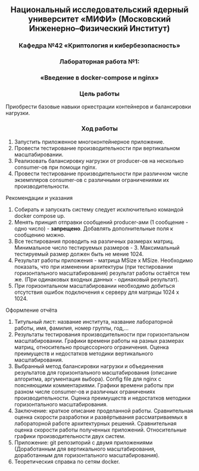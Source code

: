 ## <div align="center"> Национальный исследовательский ядерный университет «МИФИ» (Московский Инженерно–Физический Институт)


### <div align="center"> Кафедра №42 «Криптология и кибербезопасность»


### <div align="center"> Лабораторная работа №1: 
### <div align="center">«Введение в docker-compose и nginx»


### <div align="center"> Цель работы


Приобрести базовые навыки оркестрации контейнеров и балансировки нагрузки.


### <div align="center"> Ход работы


1. Запустить приложенное многоконтейнерное приложение.
2. Провести тестирование производительности при вертикальном масштабировании.
3. Реализовать балансировку нагрузки от producer-ов на несколько consumer-ов при помощи nginx.
4. Провести тестирование производительности при различном числе экземпляров consumer-ов c различными ограничениями их производительности.

Рекомендации и указания

1. Собирать и запускать систему следует исключительно командой docker compose up.
2. Менять принцип отправки сообщений producer-ами (1 сообщение - одно чиcло) - **запрещено**. Добавлять дополнительные поля к сообщению можно.
3. Все тестирования проводить на различных размерах матриц. Минимальное чиcло тестируемых размеров - 3. Максимальный тестируемый размер должен быть не мение 1024.
4. Результат работы приложения - матрица MSize x MSize. Необходимо показать, что при изменении архитектуры (при тестировании горизонтального масштабирования) результат работы остаётся тем же. (При одинаковых входных данных - одинаковый результат).
5. При горизонтальном масштабировании необходимо добиться отсутствия ошибок подключения к серверу для матрицы 1024 х 1024.

Оформление отчёта
1. Титульный лист: название института, название лабораторной работы, имя, фамилия,
номер группы, год,…
2. Результаты тестирования производительности при горизонтальном масштабировании. Графики времени работы на разных размерах матриц, относительно процессорного ограничения. Оценка преимуществ и недостатков методики вертикального масштабирования.
3. Выбранный метод балансировки нагрузки и объединения результатов для горизонтального масштабирования (описание алгоритма, аргументация выбора). Config file для nginx с поясняющими комментариями. Графики времени работы при разном числе consumer-ов и различных ограничениях производительности. Оценка преимуществ и недостатков методики горизонтального масштабирования.
4. Заключение: краткое описание проделанной работы. Сравнительная оценка скорости разработки и развёртывания рассматриваемых в лабораторной работе архитектурных решений. Сравнительная оценка скорости работы полученных приложений. Относительные графики производительности двух систем.
5. Приложение: git репозиторий с двумя приложениями (Доработанным для вертикального масштабирования, доработанным для горизонтального масштабирования).
6. Теоретическия справка по сетям docker.